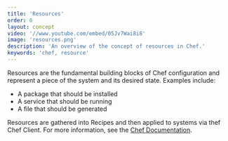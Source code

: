 ```yaml
---
title: 'Resources'
order: 6
layout: concept
video: '//www.youtube.com/embed/05Jv7Wai8i8'
image: 'resources.png'
description: 'An overview of the concept of resources in Chef.'
keywords: 'chef, resource'
---
```


Resources are the fundamental building blocks of Chef configuration and represent a piece of the system and its desired state. Examples include:
  
  * A package that should be installed
  * A service that should be running
  * A file that should be generated

Resources are gathered into Recipes and then applied to systems via thef Chef Client. For more information, see the [Chef Documentation](http://docs.opscode.com/resource.html). 
